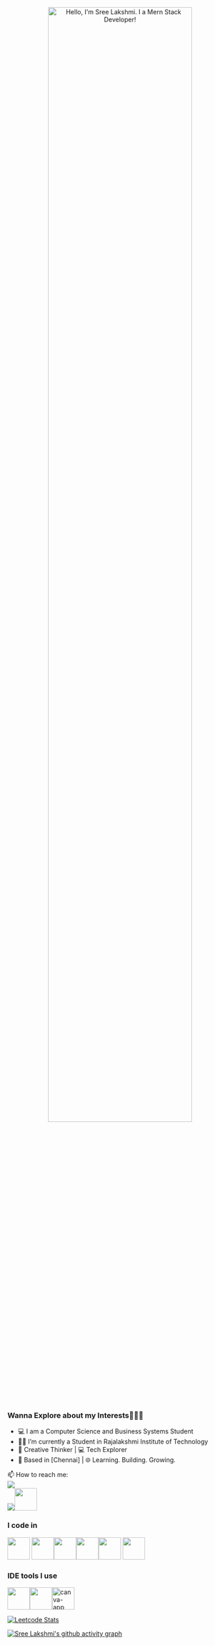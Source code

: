<p align="center"><a href="https://anuraghazra.github.io"><img width="80%" alt="Hello, I'm Sree Lakshmi. I a Mern Stack Developer!" src="./assets/gh-readme-header.png" /></a></p>

### Wanna Explore about my Interests🏃‍♀️‍➡️

- 💻 I am a Computer Science and Business Systems Student
- 👩‍🎓 I’m currently a Student in Rajalakshmi Institute of Technology
- 🎨 Creative Thinker | 💻 Tech Explorer  
- 📍 Based in [Chennai] | 🌐 Learning. Building. Growing.
  
📫 How to reach me:
  <br/>[<img src="https://img.shields.io/badge/LinkedIn-0077B5?style=for-the-badge&logo=linkedin&logoColor=white" />](https://www.linkedin.com/in/sree-luxxsh/)<br/> [<img src="https://img.shields.io/badge/instagram-d62976?style=for-the-badge&logo=instagram&logoColor=white" />](https://www.instagram.com/sree_luxxsh/)[<img height="50" width="50" src="https://img.shields.io/badge/Quora-%23B92B27.svg?&style=for-the-badge&logo=Quora&logoColor=white"/>](https://www.quora.com/profile/Sree-2049)

 ### I code in
 
<img height="50" width="50" src="https://img.icons8.com/color/48/000000/python.png" />  <img height="50" width="50" src="https://img.icons8.com/color/48/000000/java-coffee-cup-logo.png" /><img height="50" width="50" src="https://img.icons8.com/color/48/000000/html-5.png" /><img height="50" width="50" src="https://img.icons8.com/color/48/000000/react-native.png"/><img height="50" width="50" src="https://img.icons8.com/color/48/000000/css3.png" /> <img height="50" width="50" src="https://img.icons8.com/color/48/000000/javascript.png"/> 

### IDE tools I use

<img height="50" width="50" src="https://img.icons8.com/color/48/000000/visual-studio-code-2019.png"/><img height="50" src="https://img.icons8.com/officel/480/null/java-eclipse.png"/><img width="50" height="50" src="https://img.icons8.com/cute-clipart/48/canva-app.png" alt="canva-app"/>

[![Leetcode Stats](https://leetcard.jacoblin.cool/hareeshprogrammer?ext=contest&theme=dark)](https://leetcode.com/u/Sreelakshmi10/)

[![Sree Lakshmi's github activity graph](https://github-readme-activity-graph.vercel.app/graph?username=sree-luxx&bg_color=0d0d0d&color=f3f1f3&line=4c9e65&point=f1eaea&area=true&hide_border=true)](https://github.com/ashutosh00710/github-readme-activity-graph)

